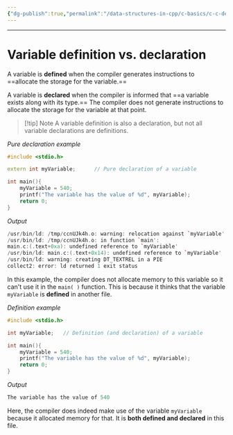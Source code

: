 ```yaml
---
{"dg-publish":true,"permalink":"/data-structures-in-cpp/c-basics/c-c-declaring-a-variable/"}
---
```


---
# Variable definition vs. declaration

A variable is **defined** when the compiler generates instructions to ==allocate the storage for the variable.==

A variable is **declared** when the compiler is informed that ==a variable exists along with its type.== The compiler does not generate instructions to allocate the storage for the variable at that point.

> [!tip] Note
> A variable definition is also a declaration, but not all variable declarations are definitions.


_Pure declaration example_
```C++
#include <stdio.h>

extern int myVariable;      // Pure declaration of a variable

int main(){
	myVariable = 540;
	printf("The variable has the value of %d", myVariable);
	return 0;
}
```

_Output_
```C++
/usr/bin/ld: /tmp/ccnUJk4h.o: warning: relocation against `myVariable' in read-only section `.text'
/usr/bin/ld: /tmp/ccnUJk4h.o: in function `main':
main.c:(.text+0xa): undefined reference to `myVariable'
/usr/bin/ld: main.c:(.text+0x14): undefined reference to `myVariable'
/usr/bin/ld: warning: creating DT_TEXTREL in a PIE
collect2: error: ld returned 1 exit status
```
In this example, the compiler does not allocate memory to this variable so it can't use it in the `main( )` function. This is because it thinks that the variable `myVariable` is **defined** in another file.


_Definition example_
```C++
#include <stdio.h>

int myVariable;   // Definition (and declaration) of a variable

int main(){
	myVariable = 540;
	printf("The variable has the value of %d", myVariable);
	return 0;
}
```

_Output_
```C++
The variable has the value of 540
```
Here, the compiler does indeed make use of the variable `myVariable` because it allocated memory for that. It is **both defined and declared** in this file.


